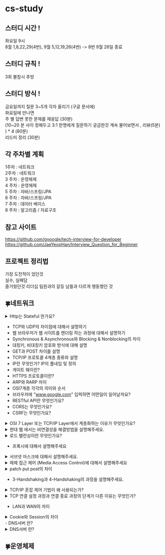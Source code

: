 # cs-study

## 스터디 시간 !

화요일 9시  
8월 1,8,22,29(4번), 9월 5,12,19,26(4번) -> 8번 9월 26일 종료

## 스터디 규칙 !

3회 불참시 추방

## 스터디 방식 !

금요일까지 질문 3~5개 각자 올리기 (구글 문서에)  
화요일에 만나면  
주 별 답변 못한 문제를 재응답 (30분)  
(10~20 분 사이 정해두고 3:1 한명에게 질문하기 궁금한것 계속 물어보면서 , 리뷰(5분) ) \* 4 (80분)  
리드미 정리 (30분)

## 각 주차별 계획

1주차 : 네트워크  
2주차 : 네트워크  
3 주차 : 운영체제  
4 주차 : 운영체제  
5 주차 : 자바/스프링/JPA  
6 주차 : 자바/스프링/JPA  
7 주차 : 데이터 베이스  
8 주차 : 알고리즘 / 자료구조

## 참고 사이트

https://github.com/gyoogle/tech-interview-for-developer  
https://github.com/JaeYeopHan/Interview_Question_for_Beginner

## 프로젝트 정리법

가장 도전적이 었던것  
실수, 실패담  
즐거웠던것
리더십
팀원과의 갈등
남들과 다르게 행동했던 것

## 🍀네트워크

<details>
<summary>Http는 Stateful 한가요?</summary>
<div markdown="1">

안녕

</div>
</details>

- TCP와 UDP의 차이점에 대해서 설명하기
- 웹 브라우저가 웹 사이트를 렌더링 하는 과정에 대해서 설명하기
- Synchronous & Asynchronous와 Blocking & Nonblocking의 차이
- 대칭키, 비대칭키 암호화 방식에 대해 설명
- GET과 POST 차이를 설명
- TCP/IP 프로토콜 4계층 종류와 설명
- IP란 무엇인가? IP의 풀네임 및 정의
- 게이트 웨이란?
- HTTPS 프로토콜이란?
- ARP와 RARP 차이
- OSI7계층 각각의 의미와 순서
- 브라우저에 "www.google.com" 입력하면 어떤일이 일어날까요?
- RESTful API란 무엇인가요?
- CORS는 무엇인가요?
- CSRF는 무엇인가요?
<details>
<summary> OSI 7 Layer 또는 TCP/IP Layer에서 계층화하는 이유가 무엇인가요?</summary>
<div markdown="1">
- 계층구조를 가짐으로써 각 구간별로 데이터의 움직임을 알 수 있다.
- 설계가 간단해진다.
</div>
</details>  

<details>
<summary> 현대 웹 에서는 비연결성을 해결방법을 설명해주세요.</summary>
<div markdown="1">

- 비 연결성 : HTTP 요청에 대한 응답을 제공한 후에 연결을 끊는다.
- 비 상태성 : HTTP 요청과 응답하는 동안 상태를 저장하지 않는다.

### HTTP 비지속 연결

![connectionless.png](images/img2_connectionless.png)
서버에서 응답이후에 TCP에게 연결을 끊으라고 요청하고 HTTP클라이언트가 응답메시지를 받으면 TCP 연결이 중단된다.  
(연결이 유지 되지 않는다, 즉 하나의 요청메세지와 하나의 응답메시지에 하나의 연결이다)

### HTTP 지속 연결(Persistent Connections)

![persist_connection.png](images/img1_persist_connection.png)
HTTP/1.1 부터 Keep-Alive 기능이 추가되어 하나의 TCP연결로 여러개의 요청과 응답을 처리할 수 있다.
일정시간 동안 연결을 유지해서 요청과 응답이 모두 끝날때까지 연결해준다.
keep-alive : 서버의 HTTP요청시, 요청 message 헤더 추가

</div>
</details>

<details>
<summary> 로드 밸런싱이란 무엇인가요?</summary>
<div markdown="1">
- Load Balancer를 클라이언트와 서버 사이에 두고, 부하가 일어나지 않도록 여러 서버에 분산시켜주는 방식이다.
- scale-out: 기존의 서버 성능과 동일하거나 낮은 성능의 서버를 증설
이렇게 여러대의 서버로 분산해주는 것을 로드 밸런싱이라고 한다.  
  
- 로드 밸런스 알고리즘
1. 라운드 로빈
  - 서버에 들어온 요청을 순서대로 돌아가며 배정하는 방식
  - 여러 대의 서버가 동일한 스펙을 갖고 있고, 서버와의 연결(세션)이 오래 지속되지 않는 경우 활용하기 적합하다.
2. 가중 라운드로빈
  - 각각의 서버마다 가중치를 매기고 가중치가 높은 서버의 요청을 우선적으로 배분하는 방식
  - 서버의 트래픽 처리 능력이 상이한 경우 활용하기 적합하다.
3. IP 해시
  - 클라이언트의 IP 주소를 특정 서버로 매핑하여 요청을 처리하는 방식
  - 사용자의 IP를 해싱(임의의 길이를 지닌 데이터를 고정된 길의 데이터로 매핑하는 것)해 로드를 분배하므로
  - 사용자가 항상 동일한 서버로 연결되는 것을 보장한다.
4. 최소 연결
  - 요청이 들어온 시점에 가장 적은 연결 상태를 보이는 서버에 우선적으로 트래픽을 배분하는 방식
  - 자주 세션이 길어지거나, 서버에 분배된 트래픽들이 일정하지 않은 경우 적합한 방식
5. 최소 요청 시간
  - 서버의 현재 연결 상태와 응답 시간을 모두 고려하여 트래픽을 배분하는 방식
  - 가장 적은 연결 상태와 가장 짧은 응답시간을 보이는 서버에 우선적으로 로드를 배분한다.  

- OSI 7계층에서 사용되는 로드밸런서 종류와 특징
  - L4 : 중간의 스위치를 통해 각각의 서버에 접속을 분산시켜 보내주는 역할을 한다. 전송 계층(Transport Layer)에서 작동하며 IP, Port, Session을 기반으로 한 로드밸런싱을 담당한다. TCP/UDP 프로토콜을 이용하여 프로토콜의 헤더를 보고 로드 밸런싱을 수행하며 주로 Round Robin 방식을 이용해 부하를 분산한다.
  - L7 : Application 계층을 사용, URL 또는 HTTP 헤더에서 부하 분산이 가능
</div>
</details> 

- 프록시에 대해서 설명해주세요
<details>
<summary> 서브넷 마스크에 대해서 설명해주세요. </summary>
<div markdown="1">

- 서브넷(Subnet) : 전세계에는 다양한 네트워크가 존재하고 있습니다. 이 때 네트워크의 규모가 커질수록 유지보수에는 많이 노력이 필요합니다. 따라서 효율적인 관리를 위해서 네트워크를 더 작은 단위로 나누는 것을 서브넷팅이라고 합니다.

- 서브네팅(Subnetting)의 장점
  - 유지보수의 장점
  - 추가 IP 주소를 할당할 필요가 없음

</div>
</details>
<details>
<summary> 매체 접근 제어 (Media Access Control)에 대해서 설명해주세요 </summary>

<div markdown="1">

- 하드웨어의 신뢰성 있는 상호작용을 담당하며, 주로 담당하는 전송매체로는 유선, 무선, 광통신 등입니다.

- 두 노드가 동시에 신호를 전달하여, 데이터의 손실이 발생하는 충돌을 예방하기위해 충돌 방지 (Collision Avoidunce) 알고리즘을 적용합니다.

- 또한 특정 MAC 알고리즘은 충돌 이후에 데이터 재전송 기능을 포함하는 경우도 있습니다.

</div>

</details>

<details>
<summary> patch put post의 차이 </summary>
<div markdown="1">

### POST(create)

리소스의 생성을 담당한다.  
요청시마다 새로운 리소스를 할당한다.

### PUT(update)

멱등성을 보장한다 (여러번 보내도 같은 리소스를 반환한다)  
리소스의 생성과 수정을 담당한다.  
수정시 전체를 덮어쓴다.

### PATCH(update)

수정만 담당하며 리소스의 일부분만 수정할때 사용한다. (일부만 업데이트)  
PATCH는 멱등하지 않다. 하지만 멱등으로 설계할 수도 있다.

</div>
</details>

- 3-Handshaking과 4-Handshaking의 과정을 설명해주세요.

<details>
<summary>TCP/IP 혼잡 제어 기법이 왜 사용되는가?</summary>
<div markdown="1">

- 네트워크 혼잡(Network Congestion)이란 네트워크에서 데이터를 노드에게 전달할 수 있는 양보다 더 많은 양을 요청했을 때 발생하는 서비스 품질 저하(QoS)입니다.

- TCP에서는 혼잡 제어 및 회피 기법을 사용해서, 네트워크의 장애를 예방합니다. 이러한 방법으로는 AIMD, SlowStart등의 알고리즘이 존재합니다.

</div>
</details>

<details>
<summary> TCP 연결 설정 과정과 연결 종료 과정의 단계가 다른 이유는 무엇인가? </summary>
<div markdown="1">

연결 과정에서는 연결 과정 수립을 위한 최소한의 설정을 진행한다.  
종료 과정시에는 Client가 데이터 전송을 마쳤다고 하더라도 Server는 아직 보낼 데이터가 남아있을 수 있기 때문에  
일단 FIN에 대한 ACK만 보내고, 데이터를 모두 전송한 후에 자신도 FIN 메시지를 보내는 방식으로 진행되어야 하기 때문이다.

</div>
</details>

- LAN과 WAN의 차이

<details>
<summary>Cookie와 Session의 차이</summary>
<div markdown="1">

- Cookie는 서버가 브라우저에게 보내는 작은 데이터 단위로, 키-값으로 구성되어 적은 양의 데이터를 저장할 수 있습니다. 이 때 만료 기간등을 설정하여, 데이터 유지기간을 설정할 수 있습니다.
- Session은 서버 내에서 클라이언트의 상태를 저장하는 것으로, 서버 내에서 데이터를 관리하기 때문에, 보안적으로 우수하나 접속한 유저에 대한 세션을 모두 저장해야하기에 성능에 무리가 갈 수 있습니다.

</div>
</details>
- DNS서버 란?


<details>
<summary> DNS서버 란? </summary>
<div markdown="1">
- 컴퓨터에 접속하려면 IP주소를 입력해야 하는데 [www.naver.com](http://www.naver.com) 을 입력해도 들어가짐
간단히 말하면 DNS는 URL을 IP주소로 변환하는 서비스다.

- IP주소가 아닌 naver.com과 같은 주소를 사용하여 접속하도록 돕는 것을 DNS의 이름해석이라고 한다.
- naver.com과 같이 컴퓨터나 네트워크를 식별하기 위해 붙여진 이름을 도메인 이름이라고 한다.
- www는 호스트 이름(서버 이름)이라고 한다.

</div>
</details> 

## 🍀운영체제
